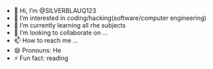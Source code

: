 - 👋 Hi, I’m @SILVERBLAUQ123
- 👀 I’m interested in coding/hacking(software/computer engineering)
- 🌱 I’m currently learning all rhe subjects
- 💞️ I’m looking to collaborate on ...
- 📫 How to reach me ...
- 😄 Pronouns: He
- ⚡ Fun fact: reading

<!---
SILVERBLAUQ123/SILVERBLAUQ123 is a ✨ special ✨ repository because its `README.md` (this file) appears on your GitHub profile.
You can click the Preview link to take a look at your changes.
--->
